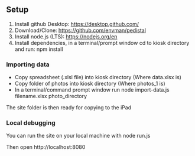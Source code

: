 ## Setup

1. Install github Desktop: https://desktop.github.com/
2. Download/Clone: https://github.com/envman/pedistal
3. Install node.js (LTS): https://nodejs.org/en
4. Install dependencies, in a terminal/prompt window cd to kiosk directory and run: npm install

### Importing data
- Copy spreadsheet (.xlsl file) into kiosk directory (Where data.xlsx is)
- Copy folder of photos into kiosk directory (Where photos_1 is)
- In a terminal/command prompt window run node import-data.js filename.xlsx photo_directory

The site folder is then ready for copying to the iPad

### Local debugging
You can run the site on your local machine with
node run.js

Then open http://localhost:8080